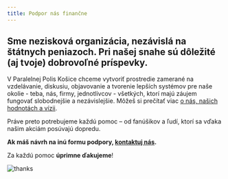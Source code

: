 ```yaml
---
title: Podpor nás finančne
---
```


## Sme nezisková organizácia, nezávislá na štátnych peniazoch. Pri našej snahe sú dôležité (aj tvoje) dobrovoľné príspevky.

V Paralelnej Polis Košice chceme vytvoriť prostredie zamerané na vzdelávanie, diskusiu, objavovanie a tvorenie lepších systémov pre naše okolie - teba, nás, firmy, jednotlivcov - všetkých, ktorí majú záujem fungovať slobodnejšie a nezávislejšie. Môžeš si prečítať viac [o nás, našich hodnotách a vízii](/o-paralelnej-polis).

Práve preto potrebujeme každú pomoc – od fanúšikov a ľudí, ktorí sa vďaka našim akciám posúvajú dopredu.

**Ak máš návrh na inú formu podpory, [kontaktuj nás](mailto:info@ppke.sk?subject=Podpora).**

Za každú pomoc **úprimne ďakujeme**!

![thanks](https://i.giphy.com/media/14bhmZtBNhVnIk/giphy.webp)
